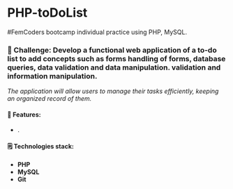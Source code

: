 # PHP-toDoList

#FemCoders bootcamp individual practice using PHP, MySQL.

<h3> 🎯 Challenge: Develop a functional web application of a to-do list to add concepts such as forms handling of forms, database queries, data validation and data manipulation. validation and information manipulation.</h2>

<p><em>The application will allow users to manage their tasks efficiently, keeping an organized record of them.</em></p>

<h4> 🏁 Features:</h4>
<ul>
<li>.</li>

</ul>

<h4>🗒 Technologies stack:</h4>
<ul>
<li><strong>PHP</strong></li>
<li><strong>MySQL</strong></li>
<li><strong>Git</strong></li>
</ul>
